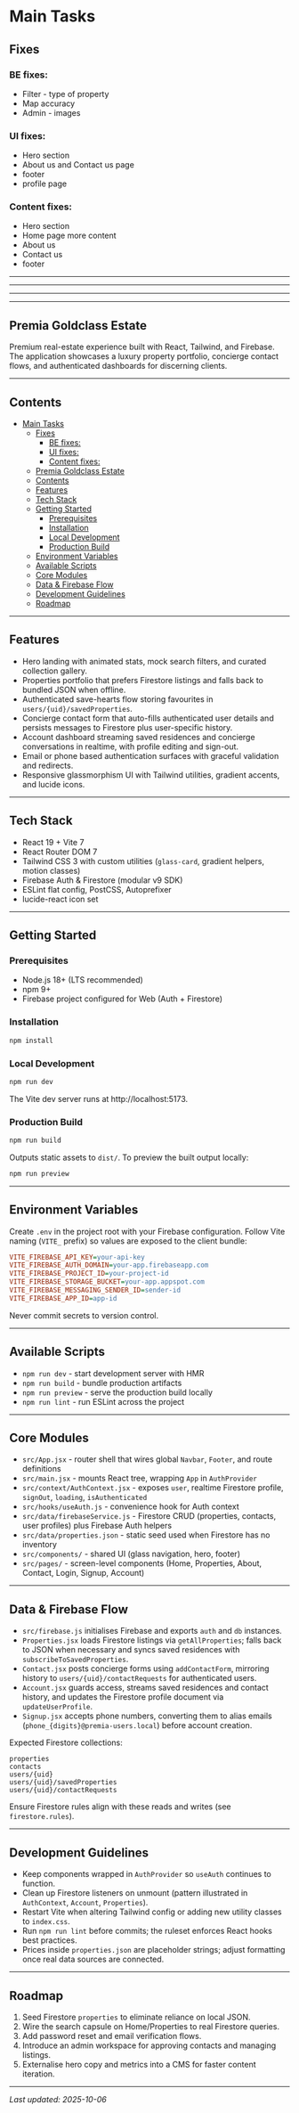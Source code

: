 ﻿# Main Tasks

## Fixes
### BE fixes:

+ Filter - type of property
+ Map accuracy
+ Admin - images

### UI fixes:

+ Hero section
+ About us and Contact us page 
+ footer
+ profile page

### Content fixes:

+ Hero section
+ Home page more content
+ About us
+ Contact us
+ footer

---
---
---
---

## Premia Goldclass Estate

Premium real-estate experience built with React, Tailwind, and Firebase. The application showcases a luxury property portfolio, concierge contact flows, and authenticated dashboards for discerning clients.

---

## Contents
- [Main Tasks](#main-tasks)
  - [Fixes](#fixes)
    - [BE fixes:](#be-fixes)
    - [UI fixes:](#ui-fixes)
    - [Content fixes:](#content-fixes)
  - [Premia Goldclass Estate](#premia-goldclass-estate)
  - [Contents](#contents)
  - [Features](#features)
  - [Tech Stack](#tech-stack)
  - [Getting Started](#getting-started)
    - [Prerequisites](#prerequisites)
    - [Installation](#installation)
    - [Local Development](#local-development)
    - [Production Build](#production-build)
  - [Environment Variables](#environment-variables)
  - [Available Scripts](#available-scripts)
  - [Core Modules](#core-modules)
  - [Data \& Firebase Flow](#data--firebase-flow)
  - [Development Guidelines](#development-guidelines)
  - [Roadmap](#roadmap)

---

## Features
- Hero landing with animated stats, mock search filters, and curated collection gallery.
- Properties portfolio that prefers Firestore listings and falls back to bundled JSON when offline.
- Authenticated save-hearts flow storing favourites in `users/{uid}/savedProperties`.
- Concierge contact form that auto-fills authenticated user details and persists messages to Firestore plus user-specific history.
- Account dashboard streaming saved residences and concierge conversations in realtime, with profile editing and sign-out.
- Email or phone based authentication surfaces with graceful validation and redirects.
- Responsive glassmorphism UI with Tailwind utilities, gradient accents, and lucide icons.

---

## Tech Stack
- React 19 + Vite 7
- React Router DOM 7
- Tailwind CSS 3 with custom utilities (`glass-card`, gradient helpers, motion classes)
- Firebase Auth & Firestore (modular v9 SDK)
- ESLint flat config, PostCSS, Autoprefixer
- lucide-react icon set

---

## Getting Started

### Prerequisites
- Node.js 18+ (LTS recommended)
- npm 9+
- Firebase project configured for Web (Auth + Firestore)

### Installation
```bash
npm install
```

### Local Development
```bash
npm run dev
```
The Vite dev server runs at http://localhost:5173.

### Production Build
```bash
npm run build
```
Outputs static assets to `dist/`. To preview the built output locally:
```bash
npm run preview
```

---

## Environment Variables
Create `.env` in the project root with your Firebase configuration. Follow Vite naming (`VITE_` prefix) so values are exposed to the client bundle:
```ini
VITE_FIREBASE_API_KEY=your-api-key
VITE_FIREBASE_AUTH_DOMAIN=your-app.firebaseapp.com
VITE_FIREBASE_PROJECT_ID=your-project-id
VITE_FIREBASE_STORAGE_BUCKET=your-app.appspot.com
VITE_FIREBASE_MESSAGING_SENDER_ID=sender-id
VITE_FIREBASE_APP_ID=app-id
```
Never commit secrets to version control.

---

## Available Scripts
- `npm run dev` - start development server with HMR
- `npm run build` - bundle production artifacts
- `npm run preview` - serve the production build locally
- `npm run lint` - run ESLint across the project

---

## Core Modules
- `src/App.jsx` - router shell that wires global `Navbar`, `Footer`, and route definitions
- `src/main.jsx` - mounts React tree, wrapping `App` in `AuthProvider`
- `src/context/AuthContext.jsx` - exposes `user`, realtime Firestore profile, `signOut`, `loading`, `isAuthenticated`
- `src/hooks/useAuth.js` - convenience hook for Auth context
- `src/data/firebaseService.js` - Firestore CRUD (properties, contacts, user profiles) plus Firebase Auth helpers
- `src/data/properties.json` - static seed used when Firestore has no inventory
- `src/components/` - shared UI (glass navigation, hero, footer)
- `src/pages/` - screen-level components (Home, Properties, About, Contact, Login, Signup, Account)

---

## Data & Firebase Flow
- `src/firebase.js` initialises Firebase and exports `auth` and `db` instances.
- `Properties.jsx` loads Firestore listings via `getAllProperties`; falls back to JSON when necessary and syncs saved residences with `subscribeToSavedProperties`.
- `Contact.jsx` posts concierge forms using `addContactForm`, mirroring history to `users/{uid}/contactRequests` for authenticated users.
- `Account.jsx` guards access, streams saved residences and contact history, and updates the Firestore profile document via `updateUserProfile`.
- `Signup.jsx` accepts phone numbers, converting them to alias emails (`phone_{digits}@premia-users.local`) before account creation.

Expected Firestore collections:
```
properties
contacts
users/{uid}
users/{uid}/savedProperties
users/{uid}/contactRequests
```
Ensure Firestore rules align with these reads and writes (see `firestore.rules`).

---

## Development Guidelines
- Keep components wrapped in `AuthProvider` so `useAuth` continues to function.
- Clean up Firestore listeners on unmount (pattern illustrated in `AuthContext`, `Account`, `Properties`).
- Restart Vite when altering Tailwind config or adding new utility classes to `index.css`.
- Run `npm run lint` before commits; the ruleset enforces React hooks best practices.
- Prices inside `properties.json` are placeholder strings; adjust formatting once real data sources are connected.

---

## Roadmap
1. Seed Firestore `properties` to eliminate reliance on local JSON.
2. Wire the search capsule on Home/Properties to real Firestore queries.
3. Add password reset and email verification flows.
4. Introduce an admin workspace for approving contacts and managing listings.
5. Externalise hero copy and metrics into a CMS for faster content iteration.

---

_Last updated: 2025-10-06_
